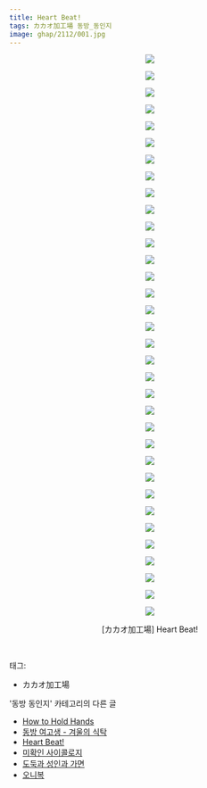 ```yaml
---
title: Heart Beat!
tags: カカオ加工場 동방_동인지
image: ghap/2112/001.jpg
---
```

<div class="article">
<p style="text-align: center; clear: none; float: none;"><img src="{{ site.nasurl }}/ghap/2112/001.jpg"/></p>
<p style="text-align: center; clear: none; float: none;"><img src="{{ site.nasurl }}/ghap/2112/002.jpg"/></p>
<p style="text-align: center; clear: none; float: none;"><img src="{{ site.nasurl }}/ghap/2112/003.jpg"/></p>
<p style="text-align: center; clear: none; float: none;"><img src="{{ site.nasurl }}/ghap/2112/004.jpg"/></p>
<p style="text-align: center; clear: none; float: none;"><img src="{{ site.nasurl }}/ghap/2112/005.jpg"/></p>
<p style="text-align: center; clear: none; float: none;"><img src="{{ site.nasurl }}/ghap/2112/006.jpg"/></p>
<p style="text-align: center; clear: none; float: none;"><img src="{{ site.nasurl }}/ghap/2112/007.jpg"/></p>
<p style="text-align: center; clear: none; float: none;"><img src="{{ site.nasurl }}/ghap/2112/008.jpg"/></p>
<p style="text-align: center; clear: none; float: none;"><img src="{{ site.nasurl }}/ghap/2112/009.jpg"/></p>
<p style="text-align: center; clear: none; float: none;"><img src="{{ site.nasurl }}/ghap/2112/010.jpg"/></p>
<p style="text-align: center; clear: none; float: none;"><img src="{{ site.nasurl }}/ghap/2112/011.jpg"/></p>
<p style="text-align: center; clear: none; float: none;"><img src="{{ site.nasurl }}/ghap/2112/012.jpg"/></p>
<p style="text-align: center; clear: none; float: none;"><img src="{{ site.nasurl }}/ghap/2112/013.jpg"/></p>
<p style="text-align: center; clear: none; float: none;"><img src="{{ site.nasurl }}/ghap/2112/014.jpg"/></p>
<p style="text-align: center; clear: none; float: none;"><img src="{{ site.nasurl }}/ghap/2112/015.jpg"/></p>
<p style="text-align: center; clear: none; float: none;"><img src="{{ site.nasurl }}/ghap/2112/016.jpg"/></p>
<p style="text-align: center; clear: none; float: none;"><img src="{{ site.nasurl }}/ghap/2112/017.jpg"/></p>
<p style="text-align: center; clear: none; float: none;"><img src="{{ site.nasurl }}/ghap/2112/018.jpg"/></p>
<p style="text-align: center; clear: none; float: none;"><img src="{{ site.nasurl }}/ghap/2112/019.jpg"/></p>
<p style="text-align: center; clear: none; float: none;"><img src="{{ site.nasurl }}/ghap/2112/020.jpg"/></p>
<p style="text-align: center; clear: none; float: none;"><img src="{{ site.nasurl }}/ghap/2112/021.jpg"/></p>
<p style="text-align: center; clear: none; float: none;"><img src="{{ site.nasurl }}/ghap/2112/022.jpg"/></p>
<p style="text-align: center; clear: none; float: none;"><img src="{{ site.nasurl }}/ghap/2112/023.jpg"/></p>
<p style="text-align: center; clear: none; float: none;"><img src="{{ site.nasurl }}/ghap/2112/024.jpg"/></p>
<p style="text-align: center; clear: none; float: none;"><img src="{{ site.nasurl }}/ghap/2112/025.jpg"/></p>
<p style="text-align: center; clear: none; float: none;"><img src="{{ site.nasurl }}/ghap/2112/026.jpg"/></p>
<p style="text-align: center; clear: none; float: none;"><img src="{{ site.nasurl }}/ghap/2112/027.jpg"/></p>
<p style="text-align: center; clear: none; float: none;"><img src="{{ site.nasurl }}/ghap/2112/028.jpg"/></p>
<p style="text-align: center; clear: none; float: none;"><img src="{{ site.nasurl }}/ghap/2112/029.jpg"/></p>
<p style="text-align: center; clear: none; float: none;"><img src="{{ site.nasurl }}/ghap/2112/030.jpg"/></p>
<p style="text-align: center; clear: none; float: none;"><img src="{{ site.nasurl }}/ghap/2112/031.jpg"/></p>
<p style="text-align: center; clear: none; float: none;"><img src="{{ site.nasurl }}/ghap/2112/032.jpg"/></p>
<p style="text-align: center; clear: none; float: none;"><img src="{{ site.nasurl }}/ghap/2112/033.jpg"/></p>
<p style="text-align: center; clear: none; float: none;"><img src="{{ site.nasurl }}/ghap/2112/034.jpg"/></p>
<p style="text-align: center; clear: none; float: none;">[カカオ加工場] Heart Beat!</p>
<p><br/></p>
</div><div class="tagTrail">
<p>태그: </p>
<ul>
<li>カカオ加工場</li>
</ul>
</div><div class="another">
<p>'동방 동인지' 카테고리의 다른 글</p>
<ul>
<li><a href="/2016-09-11-ghap_2114">How to Hold Hands</a></li>
<li><a href="/2016-09-11-ghap_2113">동방 여고생 - 겨울의 식탁</a></li>
<li><a href="/2016-09-11-ghap_2112">Heart Beat!</a></li>
<li><a href="/2016-09-11-ghap_2111">미확인 사이콜로지</a></li>
<li><a href="/2016-09-11-ghap_2110">도둑과 성인과 가면</a></li>
<li><a href="/2016-09-11-ghap_2109">오니복</a></li>
</ul>
</div><div class="cb_module cb_fluid">
<div class="cb_wrt cb_profile">
</div><!-- commentList close -->
</div>